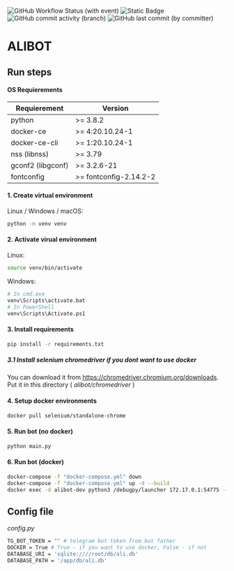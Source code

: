 ![GitHub Workflow Status (with event)](https://img.shields.io/github/actions/workflow/status/F11GAR0/alibot/python-app.yml) ![Static Badge](https://img.shields.io/badge/contributors-1-blue) ![GitHub commit activity (branch)](https://img.shields.io/github/commit-activity/m/F11GAR0/alibot) ![GitHub last commit (by committer)](https://img.shields.io/github/last-commit/F11GAR0/alibot)
# ALIBOT
## Run steps

#### OS Requierements
| Requierement | Version |
|---|-----|
| python | >= 3.8.2 |
| docker-ce | >= 4:20.10.24-1 |
| docker-ce-cli | >= 1:20.10.24-1 |
| nss (libnss) | >= 3.79 |
| gconf2 (libgconf) | >= 3.2.6-21 |
| fontconfig | >= fontconfig-2.14.2-2 |

#### 1. Create virtual environment
Linux / Windows / macOS:
```sh
python -m venv venv
```
#### 2. Activate virual environment
Linux:
```sh
source venv/bin/activate
```
Windows:
```sh
# In cmd.exe
venv\Scripts\activate.bat
# In PowerShell
venv\Scripts\Activate.ps1
```
#### 3. Install requirements
```sh
pip install -r requirements.txt
```
##### 3.1 Install selenium chromedriver if you dont want to use docker
You can download it from https://chromedriver.chromium.org/downloads.
Put it in this directory ( *alibot/chromedriver* )
#### 4. Setup docker environments
```sh
docker pull selenium/standalone-chrome
```
#### 5. Run bot (no docker)
```sh
python main.py
```
#### 6. Run bot (docker)
```sh
docker-compose -f "docker-compose.yml" down
docker-compose -f "docker-compose.yml" up -d --build
docker exec -d alibot-dev python3 /debugpy/launcher 172.17.0.1:54775 -- main.py
```

## Config file

*config.py*
```sh
TG_BOT_TOKEN = "" # telegram bot token from bot father
DOCKER = True # True - if you want to use docker, False - if not
DATABASE_URI = 'sqlite:////root/db/ali.db'
DATABASE_PATH = '/app/db/ali.db'
```